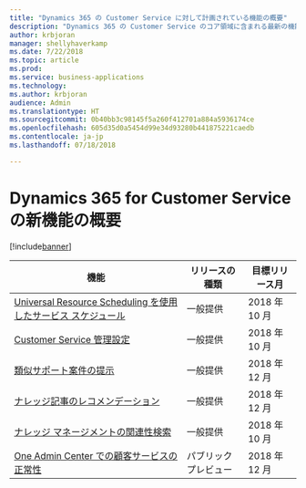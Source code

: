 ```yaml
---
title: "Dynamics 365 の Customer Service に対して計画されている機能の概要"
description: "Dynamics 365 の Customer Service のコア領域に含まれる最新の機能とエンゲージメントについて簡単に確認します。"
author: krbjoran
manager: shellyhaverkamp
ms.date: 7/22/2018
ms.topic: article
ms.prod: 
ms.service: business-applications
ms.technology: 
ms.author: krbjoran
audience: Admin
ms.translationtype: HT
ms.sourcegitcommit: 0b40bb3c98145f5a260f412701a884a5936174ce
ms.openlocfilehash: 605d35d0a5454d99e34d93280b441875221caedb
ms.contentlocale: ja-jp
ms.lasthandoff: 07/18/2018

---
```

#  <a name="summary-of-whats-new-in-dynamics-365-for-customer-service"></a>Dynamics 365 for Customer Service の新機能の概要

[!include[banner](../../../includes/banner.md)]

| 機能                                                                                               | リリースの種類   | 目標リリース月 |
|-------------------------------------------------------------------------------------------------------|----------------|----------------------|
| [Universal Resource Scheduling を使用したサービス スケジュール](service-scheduling-powered-by-urs.md) | 一般提供             | 2018 年 10 月          |
| [Customer Service 管理設定](customer-service-admin-settings.md)                               | 一般提供             | 2018 年 10 月          |
| [類似サポート案件の提示](suggest-similar-cases.md)                                                   | 一般提供             | 2018 年 12 月          |
| [ナレッジ記事のレコメンデーション](knowledge-article-recommendation.md)                             | 一般提供             | 2018 年 12 月          |
| [ナレッジ マネージメントの関連性検索](relevance-search-for-knowledge-management.md)           | 一般提供             | 2018 年 10 月          |
| [One Admin Center での顧客サービスの正常性](customer-service-health-in-admin-center.md)           | パブリック プレビュー | 2018 年 12 月         |

